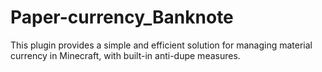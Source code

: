 # Paper-currency_Banknote
This plugin provides a simple and efficient solution for managing material currency in Minecraft, with built-in anti-dupe measures.
